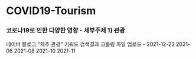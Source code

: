 # COVID19-Tourism
### 코로나19로 인한 다양한 영향 - 세부주제 1) 관광
네이버 블로그 "제주 관광" 키워드 검색결과 크롤링 파일 업로드 - 2021-12-23
  2021-06
  2021-08
  2021-10
  2021-11
